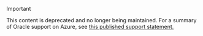> [!IMPORTANT]
> This content is deprecated and no longer being maintained.  For a summary of Oracle support on Azure, see [this published support statement.](http://www.oracle.com/technetwork/topics/cloud/faq-1963009.html#support)
> 
>